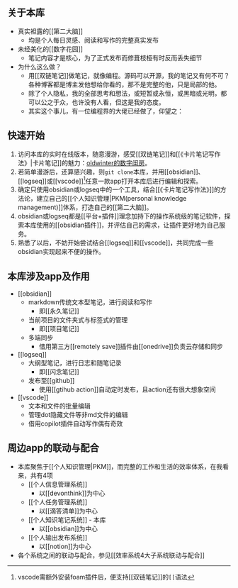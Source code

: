 ## 关于本库

- 真实袒露的[[第二大脑]]
	- 均是个人每日灵感、阅读和写作的完整真实发布
- 未经美化的[[数字花园]]
	- 笔记内容才是核心，为了正式发布而修葺枝桠有时反而丢失细节
- 为什么这么做？
	- 用[[双链笔记]]做笔记，就像编程。源码可以开源，我的笔记又有何不可？各种博客都是博主发他想给你看的，那不是完整的他，只是局部的他。
	- 除了个人隐私，我的全部思考和想法，或短暂或永恒，或黑暗或光明，都可以公之于众，也许没有人看，但这是我的态度。
	- 其实这个事儿，有一位编程界的大佬已经做了，仰望之：

## 快速开始

1. 访问本库的实时在线版本，随意漫游，感受[[双链笔记]]和[[《卡片笔记写作法》|卡片笔记]]的魅力：[oldwinter的数字闺房](https://oldwinter.github.io/knowledge-garden/)。
2. 若简单漫游后，还算感兴趣，则`git clone`本库，并用[[obsidian]]、[[logseq]]或[[vscode]][^1]任意一款app打开本库后进行编辑和探索。
3. 确定只使用obsidian或logseq中的一个工具，结合[[《卡片笔记写作法》]]的方法论，建立自己的[[个人知识管理|PKM(personal knowledge management)]]体系，打造自己的[[第二大脑]]。
4. obsidian或logseq都是[[平台+插件]]理念加持下的操作系统级的笔记软件，探索本库使用的[[obsidian插件]]，并评估自己的需求，让插件更好地为自己服务。
5. 熟悉了以后，不妨开始尝试结合[[logseq]]和[[vscode]]，共同完成一些obsidian实现起来不便的操作。

## 本库涉及app及作用

- [[obsidian]]
	- markdown传统文本型笔记，进行阅读和写作
		- 即[[永久笔记]]
	- 当前项目的文件夹式与标签式的管理
		- 即[[项目笔记]]
	- 多端同步
		- 借用第三方[[remotely save]]插件由[[onedrive]]负责云存储和同步
- [[logseq]]
	- 大纲型笔记，进行日志和随笔记录
		- 即[[闪念笔记]]
	- 发布至[[github]]
		- 使用[[gtihub action]]自动定时发布，且action还有很大想象空间
- [[vscode]]
	- 文本和文件的批量编辑
	- 管理dot隐藏文件等非md文件的编辑
	- 借用copilot插件自动写作偶有奇效

## 周边app的联动与配合

- 本库聚焦于[[个人知识管理|PKM]]，而完整的工作和生活的效率体系，在我看来，共有4项
	- [[个人信息管理系统]]
		- 以[[devonthink]]为中心
	- [[个人任务管理系统]]
		- 以[[滴答清单]]为中心
	- [[个人知识笔记系统]] - 本库
		- 以[[obsidian]]为中心
	- [[个人输出发布系统]]
		- 以[[notion]]为中心
- 各个系统之间的联动与配合，参见[[效率系统4大子系统联动与配合]]

[^1]: vscode需额外安装foam插件后，便支持[[双链笔记]]的`[[`语法
